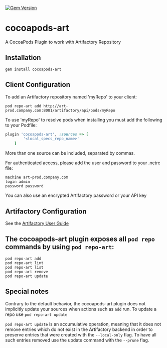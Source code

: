 [![Gem Version](https://badge.fury.io/rb/cocoapods-art.svg)](https://badge.fury.io/rb/cocoapods-art)

# cocoapods-art
A CocoaPods Plugin to work with Artifactory Repository

## Installation
`gem install cocoapods-art`

## Client Configuration
To add an Artifactory repository named 'myRepo' to your client:
```
pod repo-art add http://art-prod.company.com:8081/artifactory/api/pods/myRepo
```

To use 'myRepo' to resolve pods when installing you must add the following to your Podfile:
```ruby
plugin 'cocoapods-art', :sources => [
        '<local_specs_repo_name>'    
    ] 
```
More than one source can be included, separated by commas.

For authenticated access, please add the user and password to your .netrc file:
```
machine art-prod.company.com
login admin
password password
```
You can also use an encrypted Artifactory password or your API key

## Artifactory Configuration
See the [Artifactory User Guide](https://www.jfrog.com/confluence/display/RTF/CocoaPods+Repositories)

## The cocoapods-art plugin exposes all `pod repo` commands  by using `pod repo-art`:
```
pod repo-art add
pod repo-art lint
pod repo-art list
pod repo-art remove
pod repo-art update
```
## Special notes
Contrary to the default behavior, the cocoapods-art plugin does not implicitly update your sources when actions such as `add` run. 
To update a repo use  `pod repo-art update`

`pod repo-art update` is an accumulative operation, meaning that it does not remove entries which do not exist in the Artifactory backend in order to preserve entries that were created with the `--local-only` flag. To have all such entries removed use the update command with the `--prune` flag.
